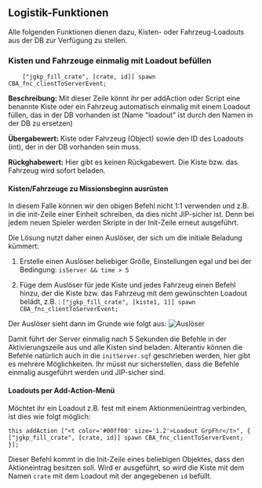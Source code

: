 ## Logistik-Funktionen
Alle folgenden Funktionen dienen dazu, Kisten- oder Fahrzeug-Loadouts aus der DB zur Verfügung zu stellen.

### Kisten und Fahrzeuge einmalig mit Loadout befüllen

```SQF
    ["jgkp_fill_crate", [crate, id]] spawn CBA_fnc_clientToServerEvent;
```
**Beschreibung:** Mit dieser Zeile könnt ihr per addAction oder Script eine benannte Kiste oder ein Fahrzeug automatisch einmalig mit einem Loadout füllen, das in der DB vorhanden ist (Name "loadout" ist durch den Namen in der DB zu ersetzen)

**Übergabewert:** Kiste oder Fahrzeug (Object) sowie den ID des Loadouts (int), der in der DB vorhanden sein muss.

**Rückghabewert:** Hier gibt es keinen Rückgabewert. Die Kiste bzw. das Fahrzeug wird sofort beladen.

#### Kisten/Fahrzeuge zu Missionsbeginn ausrüsten

In diesem Falle können wir den obigen Befehl nicht 1:1 verwenden und z.B. in die init-Zeile einer Einheit schreiben, da dies nicht JIP-sicher ist. Denn bei jedem neuen Spieler werden Skripte in der Init-Zeile erneut ausgeführt.

Die Lösung nutzt daher einen Auslöser, der sich um die initiale Beladung kümmert:

1. Erstelle einen Auslöser beliebiger Größe, Einstellungen egal und bei der Bedingung: ```isServer && time > 5```

2. Füge dem Auslöser für jede Kiste und jedes Fahrzeug einen Befehl hinzu, der die Kiste bzw. das Fahrzeug mit dem gewünschten Loadout belädt, z.B. : ```["jgkp_fill_crate", [kiste1, 1]] spawn CBA_fnc_clientToServerEvent;```

Der Auslöser sieht dann im Grunde wie folgt aus:
![Auslöser](http://i.imgur.com/prMIO0J.png)

Damit führt der Server einmalig nach 5 Sekunden die Befehle in der Aktivierungszeile aus und alle Kisten sind beladen. Alterantiv können die Befehle natürlich auch in die `initServer.sqf` geschrieben werden, hier gibt es mehrere Möglichkeiten. Ihr müsst nur sicherstellen, dass die Befehle einmalig ausgeführt werden und JIP-sicher sind.

#### Loadouts per Add-Action-Menü

Möchtet ihr ein Loadout z.B. fest mit einem Aktionmenüeintrag verbinden, ist dies wie folgt möglich:

```SQF
this addAction ["<t color='#00ff00' size='1.2'>Loadout GrpFhr</t>", {
["jgkp_fill_crate", [crate, id]] spawn CBA_fnc_clientToServerEvent;
}];
```
Dieser Befehl kommt in die Init-Zeile eines beliebigen Objektes, dass den Aktioneintrag besitzen soll. Wird er ausgeführt, so wird die Kiste mit dem Namen `crate` mit dem Loadout mit der angegebenen `id` befüllt.



